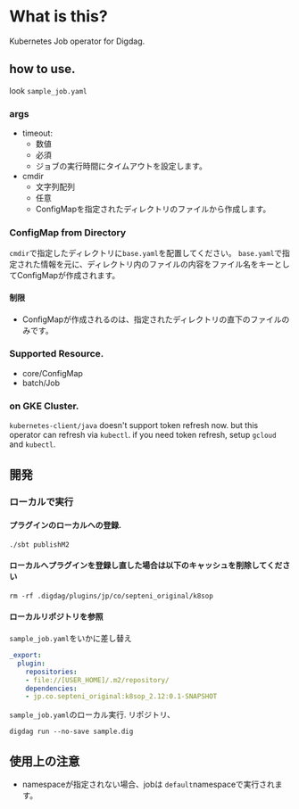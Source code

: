 # What is this?
Kubernetes Job operator for Digdag.

## how to use.
look `sample_job.yaml`

### args
- timeout:
  - 数値
  - 必須
  - ジョブの実行時間にタイムアウトを設定します。
- cmdir
  - 文字列配列
  - 任意
  - ConfigMapを指定されたディレクトリのファイルから作成します。

### ConfigMap from Directory
`cmdir`で指定したディレクトリに`base.yaml`を配置してください。
`base.yaml`で指定された情報を元に、ディレクトリ内のファイルの内容をファイル名をキーとしてConfigMapが作成されます。

#### 制限
- ConfigMapが作成されるのは、指定されたディレクトリの直下のファイルのみです。

### Supported Resource.
- core/ConfigMap
- batch/Job

### on GKE Cluster.
`kubernetes-client/java` doesn't support token refresh now.
but this operator can refresh via `kubectl`.
if you need token refresh, setup `gcloud` and `kubectl`.

## 開発

### ローカルで実行

#### プラグインのローカルへの登録.
```
./sbt publishM2
```

#### ローカルへプラグインを登録し直した場合は以下のキャッシュを削除してください
```
rm -rf .digdag/plugins/jp/co/septeni_original/k8sop
```

#### ローカルリポジトリを参照
`sample_job.yaml`をいかに差し替え
```yaml
_export:
  plugin:
    repositories:
    - file://[USER_HOME]/.m2/repository/
    dependencies:
    - jp.co.septeni_original:k8sop_2.12:0.1-SNAPSHOT
```

`sample_job.yaml`のローカル実行.
リポジトリ、
```
digdag run --no-save sample.dig
```


## 使用上の注意
- namespaceが指定されない場合、jobは `default`namespaceで実行されます。
